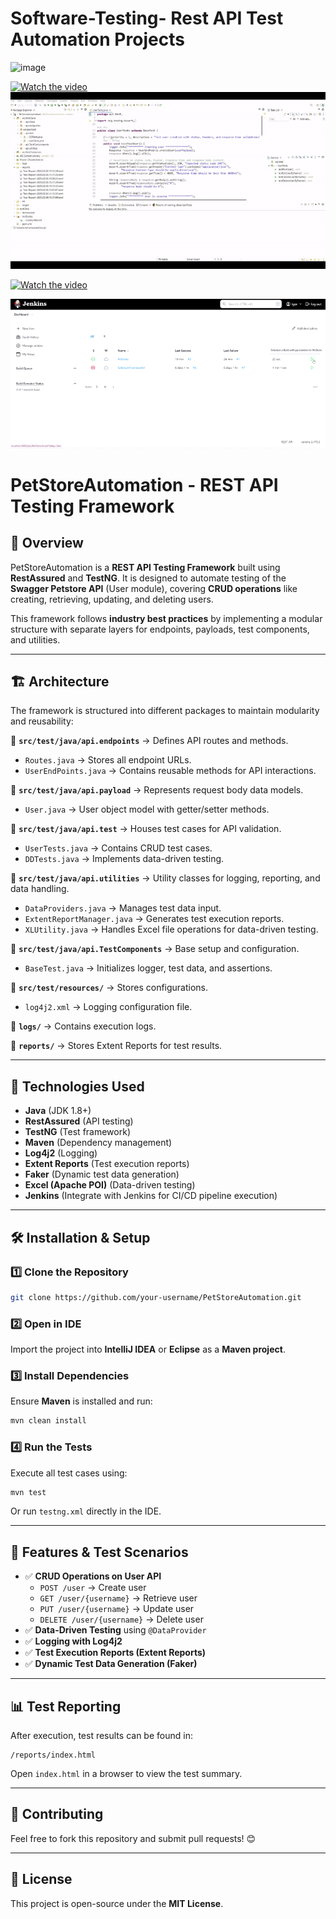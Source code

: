 # Software-Testing- Rest API Test Automation Projects

![image](https://github.com/user-attachments/assets/d9cc0503-1741-420f-8cc1-3d89b23c5000)

[![Watch the video](https://img.youtube.com/vi/VIDEO_ID/0.jpg)](https://github.com/IgorZig/Software_Testing_Projects/blob/main/Project%203%20-%20Rest%20API%20Test%20Automation-E-commerce/ApiPetStoreAutomation.mp4)
![Preview](https://github.com/IgorZig/Software_Testing_Projects/blob/main/Project%203%20-%20Rest%20API%20Test%20Automation-E-commerce/ApiPetStoreAutomation-ezgif.com-video-to-gif-converter.gif)

[![Watch the video](https://img.youtube.com/vi/VIDEO_ID/0.jpg)](https://github.com/IgorZig/Software_Testing_Projects/blob/main/Project%203%20-%20Rest%20API%20Test%20Automation-E-commerce/JenkinsPetStore.mp4)

![Preview](https://github.com/IgorZig/Software_Testing_Projects/blob/main/Project%203%20-%20Rest%20API%20Test%20Automation-E-commerce/JenkinsPetStore-ezgif.com-video-to-gif-converter.gif)



# PetStoreAutomation - REST API Testing Framework

## 📌 Overview
PetStoreAutomation is a **REST API Testing Framework** built using **RestAssured** and **TestNG**. It is designed to automate testing of the **Swagger Petstore API** (User module), covering **CRUD operations** like creating, retrieving, updating, and deleting users.

This framework follows **industry best practices** by implementing a modular structure with separate layers for endpoints, payloads, test components, and utilities.

---

## 🏗️ Architecture
The framework is structured into different packages to maintain modularity and reusability:

📂 **`src/test/java/api.endpoints`** → Defines API routes and methods.
- `Routes.java` → Stores all endpoint URLs.
- `UserEndPoints.java` → Contains reusable methods for API interactions.

📂 **`src/test/java/api.payload`** → Represents request body data models.
- `User.java` → User object model with getter/setter methods.

📂 **`src/test/java/api.test`** → Houses test cases for API validation.
- `UserTests.java` → Contains CRUD test cases.
- `DDTests.java` → Implements data-driven testing.

📂 **`src/test/java/api.utilities`** → Utility classes for logging, reporting, and data handling.
- `DataProviders.java` → Manages test data input.
- `ExtentReportManager.java` → Generates test execution reports.
- `XLUtility.java` → Handles Excel file operations for data-driven testing.

📂 **`src/test/java/api.TestComponents`** → Base setup and configuration.
- `BaseTest.java` → Initializes logger, test data, and assertions.

📂 **`src/test/resources/`** → Stores configurations.
- `log4j2.xml` → Logging configuration file.

📂 **`logs/`** → Contains execution logs.

📂 **`reports/`** → Stores Extent Reports for test results.

---

## 🔧 Technologies Used
- **Java** (JDK 1.8+)
- **RestAssured** (API testing)
- **TestNG** (Test framework)
- **Maven** (Dependency management)
- **Log4j2** (Logging)
- **Extent Reports** (Test execution reports)
- **Faker** (Dynamic test data generation)
- **Excel (Apache POI)** (Data-driven testing)
- **Jenkins** (Integrate with Jenkins for CI/CD pipeline execution)

---

## 🛠️ Installation & Setup

### 1️⃣ Clone the Repository
```sh
git clone https://github.com/your-username/PetStoreAutomation.git
```

### 2️⃣ Open in IDE
Import the project into **IntelliJ IDEA** or **Eclipse** as a **Maven project**.

### 3️⃣ Install Dependencies
Ensure **Maven** is installed and run:
```sh
mvn clean install
```

### 4️⃣ Run the Tests
Execute all test cases using:
```sh
mvn test
```
Or run `testng.xml` directly in the IDE.

---

## 🚀 Features & Test Scenarios
- ✅ **CRUD Operations on User API**
  - `POST /user` → Create user
  - `GET /user/{username}` → Retrieve user
  - `PUT /user/{username}` → Update user
  - `DELETE /user/{username}` → Delete user
- ✅ **Data-Driven Testing** using `@DataProvider`
- ✅ **Logging with Log4j2**
- ✅ **Test Execution Reports (Extent Reports)**
- ✅ **Dynamic Test Data Generation (Faker)**

---

## 📊 Test Reporting
After execution, test results can be found in:
```
/reports/index.html
```
Open `index.html` in a browser to view the test summary.

---


## 🤝 Contributing
Feel free to fork this repository and submit pull requests! 😊

---

## 📜 License
This project is open-source under the **MIT License**.


